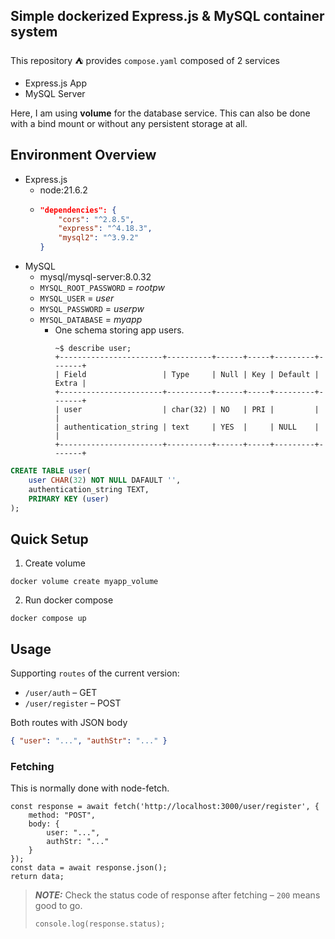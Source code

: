 ## Simple dockerized Express.js & MySQL container system


This repository ⛺ provides `compose.yaml` composed of 2 services
- Express.js App
- MySQL Server

Here, I am using **volume** for the database service. This can also be done with a bind mount or without any persistent storage at all.

## Environment Overview
- Express.js
    - node:21.6.2
    - ```json
      "dependencies": {
          "cors": "^2.8.5",
          "express": "^4.18.3",
          "mysql2": "^3.9.2"
      }
      ```
- MySQL
    - mysql/mysql-server:8.0.32
    - `MYSQL_ROOT_PASSWORD` = *rootpw*
    - `MYSQL_USER` = *user*
    - `MYSQL_PASSWORD` = *userpw*
    - `MYSQL_DATABASE` = *myapp*
        - One schema storing app users.
          ```
          ~$ describe user;
          +-----------------------+----------+------+-----+---------+-------+
          | Field                 | Type     | Null | Key | Default | Extra |
          +-----------------------+----------+------+-----+---------+-------+
          | user                  | char(32) | NO   | PRI |         |       |
          | authentication_string | text     | YES  |     | NULL    |       |
          +-----------------------+----------+------+-----+---------+-------+
          ```

```sql
CREATE TABLE user(
    user CHAR(32) NOT NULL DAFAULT '',
    authentication_string TEXT,
    PRIMARY KEY (user)
);
```

## Quick Setup
1. Create volume
```shell
docker volume create myapp_volume
```

2. Run docker compose
```shell
docker compose up
```

## Usage
Supporting `routes` of the current version:
- `/user/auth` &ndash; GET
- `/user/register` &ndash; POST

Both routes with JSON body
```json
{ "user": "...", "authStr": "..." }
```

### Fetching
This is normally done with node-fetch.
```node
const response = await fetch('http://localhost:3000/user/register', {
    method: "POST",
    body: {
        user: "...",
        authStr: "..."
    }
});
const data = await response.json();
return data;
```
> **_NOTE:_** Check the status code of response after fetching &ndash; `200` means good to go.
> ```node
> console.log(response.status);
> ```
